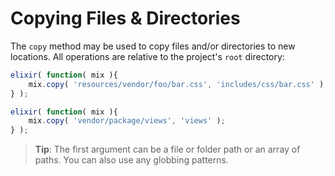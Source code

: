# Copying Files & Directories

The `copy` method may be used to copy files and/or directories to new locations. All operations are relative to the project's `root` directory:


```js
elixir( function( mix ){
    mix.copy( 'resources/vendor/foo/bar.css', 'includes/css/bar.css' );
} );

elixir( function( mix ){
    mix.copy( 'vendor/package/views', 'views' );
} );
```

> **Tip**: The first argument can be a file or folder path or an array of paths. You can also use any globbing patterns.
